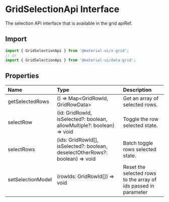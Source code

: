 # GridSelectionApi Interface

<p class="description">The selection API interface that is available in the grid apiRef.</p>

## Import

```js
import { GridSelectionApi } from '@material-ui/x-grid';
// or
import { GridSelectionApi } from '@material-ui/data-grid';
```

## Properties

| Name                                             | Type                                                                                                            | Description                                                     |
| :----------------------------------------------- | :-------------------------------------------------------------------------------------------------------------- | :-------------------------------------------------------------- |
| <span class="prop-name">getSelectedRows</span>   | <span class="prop-type">() =&gt; Map&lt;GridRowId, GridRowData&gt;</span>                                       | Get an array of selected rows.                                  |
| <span class="prop-name">selectRow</span>         | <span class="prop-type">(id: GridRowId, isSelected?: boolean, allowMultiple?: boolean) =&gt; void</span>        | Toggle the row selected state.                                  |
| <span class="prop-name">selectRows</span>        | <span class="prop-type">(ids: GridRowId[], isSelected?: boolean, deselectOtherRows?: boolean) =&gt; void</span> | Batch toggle rows selected state.                               |
| <span class="prop-name">setSelectionModel</span> | <span class="prop-type">(rowIds: GridRowId[]) =&gt; void</span>                                                 | Reset the selected rows to the array of ids passed in parameter |
